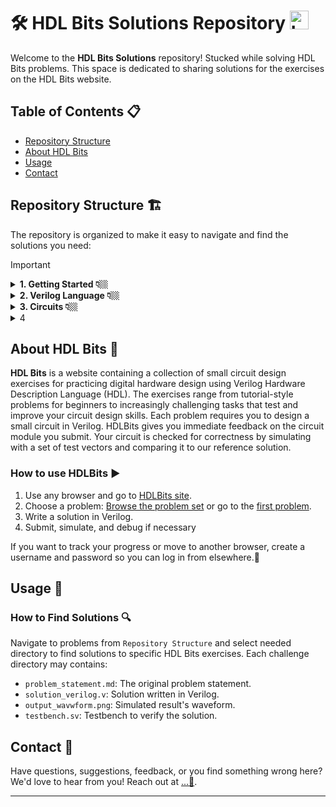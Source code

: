 # 🛠️ HDL Bits Solutions Repository   <img src="https://hdlbits.01xz.net/images/logo270.png" alt="Logo" width="30" height="30">

Welcome to the **HDL Bits Solutions** repository! Stucked while solving HDL Bits problems. This space is dedicated to sharing solutions for the exercises on the HDL Bits website.

## Table of Contents 📋


- [Repository Structure](#repository-structure)
- [About HDL Bits](#about-hdl-bits)
- [Usage](#usage)
- [Contact](#contact)


## Repository Structure 🏗️
The repository is organized to make it easy to navigate and find the solutions you need:

> [!IMPORTANT]
> <details>
>   <summary>  <strong>1. Getting Started 👇🏼</strong> </summary>
>   
>   - 1.1. [Step One](https://github.com/Nidhinchandran47/HDLbits-Solutions/tree/main/Getting%20Started/Step%20One)
>   - 1.2. [Zero](https://github.com/Nidhinchandran47/HDLbits-Solutions/tree/main/Getting%20Started/Zero)
>     
> </details>
> <details>
>   <summary> <strong>2. Verilog Language 👇🏼</strong> </summary>
> 
>   - <details>
>     <summary> 2.1. <a href="https://github.com/Nidhinchandran47/HDLbits-Solutions/tree/main/Verilog%20Language/Basics"> <b>Basic </b> </a> 🔻 </summary>
>     
>     - 2.1.1. [Simple wire](https://github.com/Nidhinchandran47/HDLbits-Solutions/tree/main/Verilog%20Language/Basics/Simple%20wire)
>     - 2.1.2. [Four wires](https://github.com/Nidhinchandran47/HDLbits-Solutions/tree/main/Verilog%20Language/Basics/Four%20wires)
>     - 2.1.3. [Inverter](https://github.com/Nidhinchandran47/HDLbits-Solutions/tree/main/Verilog%20Language/Basics/Inverter)
>     - 2.1.4. [And Gate](https://github.com/Nidhinchandran47/HDLbits-Solutions/tree/main/Verilog%20Language/Basics/And%20Gate)
>     - 2.1.5. [Nor Gate](https://github.com/Nidhinchandran47/HDLbits-Solutions/tree/main/Verilog%20Language/Basics/Nor%20gate)
>     - 2.1.6. [Xnor Gate](https://github.com/Nidhinchandran47/HDLbits-Solutions/tree/main/Verilog%20Language/Basics/Xnor%20gate)
>     - 2.1.7. [Declaring Wire](https://github.com/Nidhinchandran47/HDLbits-Solutions/tree/main/Verilog%20Language/Basics/Declaring%20wire)
>     - 2.1.8. [7458 Chip](https://github.com/Nidhinchandran47/HDLbits-Solutions/tree/main/Verilog%20Language/Basics/7458%20chip)
>         
>     </details>
>   - <details>
>     <summary> 2.2. <a href="https://github.com/Nidhinchandran47/HDLbits-Solutions/tree/main/Verilog%20Language/Vectors"> <b>Vectors </b> </a> 🔻 </summary>
> 
>     - 2.2.1. [Vector](https://github.com/Nidhinchandran47/HDLbits-Solutions/tree/main/Verilog%20Language/Vectors/Vector)
>     - 2.2.2. [Vector1](https://github.com/Nidhinchandran47/HDLbits-Solutions/tree/main/Verilog%20Language/Vectors/Vector%201)
>     - 2.2.3. [Vector 2](https://github.com/Nidhinchandran47/HDLbits-Solutions/tree/main/Verilog%20Language/Vectors/Vector%202)
>     - 2.2.4. [Vector gates](https://github.com/Nidhinchandran47/HDLbits-Solutions/tree/main/Verilog%20Language/Vectors/Vector%20gates)
>     - 2.2.5. [Gate 4](https://github.com/Nidhinchandran47/HDLbits-Solutions/tree/main/Verilog%20Language/Vectors/Gates%204)
>     - 2.2.6. [Vector 3](https://github.com/Nidhinchandran47/HDLbits-Solutions/tree/main/Verilog%20Language/Vectors/Vector%203)
>     - 2.2.7. [Vector Reverse](https://github.com/Nidhinchandran47/HDLbits-Solutions/tree/main/Verilog%20Language/Vectors/Vector%20Reverse)
>     - 2.2.8. [Vector 4](https://github.com/Nidhinchandran47/HDLbits-Solutions/tree/main/Verilog%20Language/Vectors/vector%204)
>     - 2.2.9. [Vector 5](https://github.com/Nidhinchandran47/HDLbits-Solutions/tree/main/Verilog%20Language/Vectors/Vector%205)
>       
>     </details>  
>   - <details>
>     <summary> 2.3. <a href="https://github.com/Nidhinchandran47/HDLbits-Solutions/tree/main/Verilog%20Language/Modules%20Hierarchy"> <b>Modules Hierarchy </b> </a> 🔻 </summary>
> 
>     - 2.3.1. [Module ](https://github.com/Nidhinchandran47/HDLbits-Solutions/tree/main/Verilog%20Language/Modules%20Hierarchy/Module)
>     - 2.3.2. [Module-Position ](https://github.com/Nidhinchandran47/HDLbits-Solutions/tree/main/Verilog%20Language/Modules%20Hierarchy/Module-position)
>     - 2.3.3. [Module-Name ](https://github.com/Nidhinchandran47/HDLbits-Solutions/tree/main/Verilog%20Language/Modules%20Hierarchy/Module-name)
>     - 2.3.4. [Module-Shift](https://github.com/Nidhinchandran47/HDLbits-Solutions/tree/main/Verilog%20Language/Modules%20Hierarchy/Module-shift)
>     - 2.3.5. [Module-Shift8](https://github.com/Nidhinchandran47/HDLbits-Solutions/tree/main/Verilog%20Language/Modules%20Hierarchy/Module-shift8)
>     - 2.3.6. [Adder 1 ](https://github.com/Nidhinchandran47/HDLbits-Solutions/tree/main/Verilog%20Language/Modules%20Hierarchy/Adder%201)
>     - 2.3.7. [Adder 2 ](https://github.com/Nidhinchandran47/HDLbits-Solutions/tree/main/Verilog%20Language/Modules%20Hierarchy/Adder%202)
>     - 2.3.8. [Carry Select Adder](https://github.com/Nidhinchandran47/HDLbits-Solutions/tree/main/Verilog%20Language/Modules%20Hierarchy/Carry%20Select%20adder)
>     - 2.3.9. [Adder cum Subtractor](https://github.com/Nidhinchandran47/HDLbits-Solutions/tree/main/Verilog%20Language/Modules%20Hierarchy/adder-sub)
> 
>     </details>
>   - <details>
>     <summary> 2.4. <a href="https://github.com/Nidhinchandran47/HDLbits-Solutions/tree/main/Verilog%20Language/Modules%20Hierarchy"> <b>Procedures </b> </a> 🔻 </summary>
> 
>     - 2.4.1. [Always Block - Combinational ](https://github.com/Nidhinchandran47/HDLbits-Solutions/tree/main/Verilog%20Language/Procedures/Always%20Block-Combinational)
>     - 2.4.2. [Always Block - Clocked ](https://github.com/Nidhinchandran47/HDLbits-Solutions/tree/main/Verilog%20Language/Procedures/Always%20Block-Clocked)
>     - 2.4.3. [If Statement ](https://github.com/Nidhinchandran47/HDLbits-Solutions/tree/main/Verilog%20Language/Procedures/If%20statement)
>     - 2.4.4. [If latch ](https://github.com/Nidhinchandran47/HDLbits-Solutions/tree/main/Verilog%20Language/Procedures/if%20latch)
>     - 2.4.5. [Case Statement](https://github.com/Nidhinchandran47/HDLbits-Solutions/tree/main/Verilog%20Language/Procedures/case%20statement)
>     - 2.4.6. [Priority Encoder](https://github.com/Nidhinchandran47/HDLbits-Solutions/tree/main/Verilog%20Language/Procedures/Priority%20encoder)
>     - 2.4.7. [Encoder with casez ](https://github.com/Nidhinchandran47/HDLbits-Solutions/tree/main/Verilog%20Language/Procedures/Encoder%20with%20casez)
>     - 2.4.8. [Avoiding Latch](https://github.com/Nidhinchandran47/HDLbits-Solutions/tree/main/Verilog%20Language/Procedures/Avoiding%20latch)
>     
>     </details>
>   - <details>
>     <summary> 2.5. <a href="https://github.com/Nidhinchandran47/HDLbits-Solutions/tree/main/Verilog%20Language/More%20Verilog%20Features"> <b>More Verilog Feature </b> </a> 🔻 </summary>
> 
>     - 2.5.1. [Conditional Ternry Operators ](https://github.com/Nidhinchandran47/HDLbits-Solutions/tree/main/Verilog%20Language/More%20Verilog%20Features/Conditional%20Ternary%20Operaters)
>     - 2.5.2. [Reduction Operators ](https://github.com/Nidhinchandran47/HDLbits-Solutions/tree/main/Verilog%20Language/More%20Verilog%20Features/Reduction%20operators)
>     - 2.5.3. [Reduction- Even wider gates ](https://github.com/Nidhinchandran47/HDLbits-Solutions/tree/main/Verilog%20Language/More%20Verilog%20Features/Reduction-%20even%20wider%20gates)
>     - 2.5.4. [For loop vector reversal ](https://github.com/Nidhinchandran47/HDLbits-Solutions/tree/main/Verilog%20Language/More%20Verilog%20Features/For%20loop%20vector%20reversal)
>     - 2.5.5. [For loop population count](https://github.com/Nidhinchandran47/HDLbits-Solutions/tree/main/Verilog%20Language/More%20Verilog%20Features/For%20loop%20population%20count)
>     - 2.5.6. [Generate- for loop adder](https://github.com/Nidhinchandran47/HDLbits-Solutions/tree/main/Verilog%20Language/More%20Verilog%20Features/Generate%20for%20loop%20adder)
>     - 2.5.7. [Generate- for loop BCD Adder ](https://github.com/Nidhinchandran47/HDLbits-Solutions/tree/main/Verilog%20Language/More%20Verilog%20Features/Generate%20for%20loop%20BCD%20adder)
>     
>     </details>
>   
> </details>
>
> <details>
>   <summary> <strong>3. Circuits 👇🏼</strong> </summary>
>   
>    - <details>
>        <summary> 3.1. <a href="https://github.com/Nidhinchandran47/HDLbits-Solutions/tree/main/Circuits/Combinational%20Logic"> <b>Combinational Logic </b> </a> 🔻 </summary>
>     
>        - <details>
>            <summary>3.1.1 <a href="https://github.com/Nidhinchandran47/HDLbits-Solutions/tree/main/Circuits/Combinational%20Logic/Basic%20Gates"> <b>Basic Gates </b> </a> 🔻 </summary>
>          
>          - 3.1.1.1. [Wire](https://github.com/Nidhinchandran47/HDLbits-Solutions/tree/main/Circuits/Combinational%20Logic/Basic%20Gates/Wire)
>          - 3.1.1.2. [Ground](https://github.com/Nidhinchandran47/HDLbits-Solutions/tree/main/Circuits/Combinational%20Logic/Basic%20Gates/Ground)
>          - 3.1.1.3. [NOR Gate](https://github.com/Nidhinchandran47/HDLbits-Solutions/tree/main/Circuits/Combinational%20Logic/Basic%20Gates/Nor%20Gate)
>          - 3.1.1.4. [Another Gate](https://github.com/Nidhinchandran47/HDLbits-Solutions/tree/main/Circuits/Combinational%20Logic/Basic%20Gates/Another%20Gate)
>          - 3.1.1.5. [Two Gates](https://github.com/Nidhinchandran47/HDLbits-Solutions/tree/main/Circuits/Combinational%20Logic/Basic%20Gates/Two%20Gates)
>          - 3.1.1.6. [More Logic Gate](https://github.com/Nidhinchandran47/HDLbits-Solutions/tree/main/Circuits/Combinational%20Logic/Basic%20Gates/More%20logic%20gates)
>          - 3.1.1.7. [7420 Chip](https://github.com/Nidhinchandran47/HDLbits-Solutions/tree/main/Circuits/Combinational%20Logic/Basic%20Gates/7420)
>          - 3.1.1.8. [Truth Table](https://github.com/Nidhinchandran47/HDLbits-Solutions/tree/main/Circuits/Combinational%20Logic/Basic%20Gates/Truth%20Table)
>          - 3.1.1.9. [Two Bit Equality](https://github.com/Nidhinchandran47/HDLbits-Solutions/tree/main/Circuits/Combinational%20Logic/Basic%20Gates/Two-Bit%20Equality)
>          - 3.1.1.10. [Sample Circuit A](https://github.com/Nidhinchandran47/HDLbits-Solutions/tree/main/Circuits/Combinational%20Logic/Basic%20Gates/Sample%20Circuit%20A)
>          - 3.1.1.11. [Sample Circuit B](https://github.com/Nidhinchandran47/HDLbits-Solutions/tree/main/Circuits/Combinational%20Logic/Basic%20Gates/Sample%20circuit%20B)
>          - 3.1.1.12. [Combine A and B](https://github.com/Nidhinchandran47/HDLbits-Solutions/tree/main/Circuits/Combinational%20Logic/Basic%20Gates/Combine%20A%20and%20B)
>          - 3.1.1.13. [Ring or Vibrate?](https://github.com/Nidhinchandran47/HDLbits-Solutions/tree/main/Circuits/Combinational%20Logic/Basic%20Gates/Ring%20or%20Vibrate)
>          - 3.1.1.14. [Thermostat](https://github.com/Nidhinchandran47/HDLbits-Solutions/tree/main/Circuits/Combinational%20Logic/Basic%20Gates/Thermostat)
>          - 3.1.1.15. [Population Counter](https://github.com/Nidhinchandran47/HDLbits-Solutions/tree/main/Circuits/Combinational%20Logic/Basic%20Gates/Population%20Count)
>          - 3.1.1.16. [Gate and Vector](https://github.com/Nidhinchandran47/HDLbits-Solutions/tree/main/Circuits/Combinational%20Logic/Basic%20Gates/Gate%20and%20Vector)
>          - 3.1.1.17. [Even Longer Vector](https://github.com/Nidhinchandran47/HDLbits-Solutions/tree/main/Circuits/Combinational%20Logic/Basic%20Gates/Even%20longer%20Vector)
>              
>          </details>
>        - <details>
>            <summary>3.1.2 <a href="https://github.com/Nidhinchandran47/HDLbits-Solutions/tree/main/Circuits/Combinational%20Logic/Multiplexers"> <b>Multiplexer </b> </a> 🔻</summary>
>          
>          - 3.1.2.1. [2 to 1 Multiplexer](https://github.com/Nidhinchandran47/HDLbits-Solutions/tree/main/Circuits/Combinational%20Logic/Multiplexers/2%20to%201%20MUX)
>          - 3.1.2.2. [2 to 1 Bus Multiplexer](https://github.com/Nidhinchandran47/HDLbits-Solutions/tree/main/Circuits/Combinational%20Logic/Multiplexers/2%20to%201%20Bus%20MUX)
>          - 3.1.2.3. [9 to 1 Multiplexer](https://github.com/Nidhinchandran47/HDLbits-Solutions/tree/main/Circuits/Combinational%20Logic/Multiplexers/9%20to%201%20MUX)
>          - 3.1.2.4. [256 to 1 MUX](https://github.com/Nidhinchandran47/HDLbits-Solutions/tree/main/Circuits/Combinational%20Logic/Multiplexers/256%20to%201%20MUX)
>          - 3.1.2.5. [256 to 1 4-bit MUX ](https://github.com/Nidhinchandran47/HDLbits-Solutions/tree/main/Circuits/Combinational%20Logic/Multiplexers/256%20to%201%204-bit%20MUX)
>          
>           
>          </details>
>        - <details>
>            <summary>3.1.3 <a href="https://github.com/Nidhinchandran47/HDLbits-Solutions/tree/main/Circuits/Combinational%20Logic/Arithemetic%20Circuits"> <b>Arithematic Circuits </b> </a> 🔻</summary>
>          
>          - 3.1.3.1. [Half Adder](<Circuits/Combinational Logic/Arithemetic Circuits/01. Half Adder>)
>          - 3.1.3.2. [Full Adder](<Circuits/Combinational Logic/Arithemetic Circuits/02. Full Adder>)
>          - 3.1.3.3. [3-bit Binary Adder](<Circuits/Combinational Logic/Arithemetic Circuits/03. 3-bit Binary Adder>)
>          - 3.1.3.4. [Adder](<Circuits/Combinational Logic/Arithemetic Circuits/04. Adder>)
>          - 3.1.3.5. [Signed Addition Overflow](<Circuits/Combinational Logic/Arithemetic Circuits/05. Signed addition Overflow>)
>          - 3.1.3.6. [100-bit Binary Adder](<Circuits/Combinational Logic/Arithemetic Circuits/06. Adder 100>)
>          - 3.1.3.7. [4-bit BCD Adder](<Circuits/Combinational Logic/Arithemetic Circuits/07. 4-bit BCD Adder>)
>   
>          </details>
>        - <details>
>            <summary>3.1.4 <a href="https://github.com/Nidhinchandran47/HDLbits-Solutions/tree/main/Circuits/Combinational%20Logic/K-maps%20to%20Circuit"> <b>K-Maps to Circuit </b> </a> 🔻</summary>
>          
>          - 3.1.4.1. [3 Variable](<Circuits/Combinational Logic/K-maps to Circuit/01. 3 Variable>)
>          - 3.1.4.2. [4 Variable 1](<Circuits/Combinational Logic/K-maps to Circuit/02. 4 Variable 1>)
>          - 3.1.4.3. [4 Variable 2](<Circuits/Combinational Logic/K-maps to Circuit/03. 4 Variavle 2>)
>          - 3.1.4.4. [4 Variavle 3](<Circuits/Combinational Logic/K-maps to Circuit/04. 4 Variavle 3>)
>          - 3.1.4.5. [Minimum SOP and POS](<Circuits/Combinational Logic/K-maps to Circuit/05. Minimum SOP and POS>)
>          - 3.1.4.6. [K-Map 1](<Circuits/Combinational Logic/K-maps to Circuit/06. K-Map 1>)
>          - 3.1.4.7. [K-Map 2](<Circuits/Combinational Logic/K-maps to Circuit/07. K-Map 2>)
>          - 3.1.4.8. [K-Map implemented with MUX](<Circuits/Combinational Logic/K-maps to Circuit/08. K-map with MUX>)
>          
>          </details>
> 
>    
>    - <details>
>        <summary> 3.2. <a href="https://github.com/Nidhinchandran47/HDLbits-Solutions/tree/main/Circuits/Sequential%20Logic"> <b>Sequential Logic </b> </a> 🔻 </summary>
>     
>        - <details>
>            <summary>3.2.1 <a href="https://github.com/Nidhinchandran47/HDLbits-Solutions/tree/main/Circuits/Sequential%20Logic/Latches%20and%20Flip-Flops"> <b>Latches and Flip-Flops </b> </a> 🔻 </summary>
>          
>          - 3.2.1.1. [D flip-flop](<Circuits/Sequential Logic/Latches and Flip-Flops/01. D Flip-Flop>)
>          - 3.2.1.2. [D flip-flops](<Circuits/Sequential Logic/Latches and Flip-Flops/02. D Flip-Flops>)
>          - 3.2.1.3. [DFF with Reset](<Circuits/Sequential Logic/Latches and Flip-Flops/03. D Flip-Flops with reset>)
>          - 3.2.1.4. [DFF with Reset Value](<Circuits/Sequential Logic/Latches and Flip-Flops/04. D Flip-Flop with reset value>)
>          - 3.2.1.5. [DFF with Asynchronous Reset](<Circuits/Sequential Logic/Latches and Flip-Flops/05. DFF with asynchronous reset>)
>          - 3.2.1.6. [DFF with Enable](<Circuits/Sequential Logic/Latches and Flip-Flops/06. DFF with byte enable>)
>          - 3.2.1.7. [D Latch](<Circuits/Sequential Logic/Latches and Flip-Flops/07. D Latch>)
>          - 3.2.1.8. [DFF 1](<Circuits/Sequential Logic/Latches and Flip-Flops/08. DFF 1>)
>          - 3.2.1.9. [DFF 2](<Circuits/Sequential Logic/Latches and Flip-Flops/09. DFF 2>)
>          - 3.2.1.10. [DFF + Gate](<Circuits/Sequential Logic/Latches and Flip-Flops/10. DFF + Gate>) 
>          - 3.2.1.11. [MUX + DFF 1](<Circuits/Sequential Logic/Latches and Flip-Flops/11. DFF and MUX>)
>          - 3.2.1.12. [MUX + DFF 2](<Circuits/Sequential Logic/Latches and Flip-Flops/12. DFF and MUX 2>)
>          - 3.2.1.13. [DFF and Gates](<Circuits/Sequential Logic/Latches and Flip-Flops/13. DFFs and Gates>)
>          - 3.2.1.14. [Circuit from Truth Table](<Circuits/Sequential Logic/Latches and Flip-Flops/14. Circuit from Truth table>)
>          - 3.2.1.15. [Detect an Edge](<Circuits/Sequential Logic/Latches and Flip-Flops/15. Positive edge>)
>          - 3.2.1.16. [Detect Both Edge](<Circuits/Sequential Logic/Latches and Flip-Flops/16. Detect both Edges>)
>          - 3.2.1.17. [Edge Capture Register](<Circuits/Sequential Logic/Latches and Flip-Flops/17. Edge Capture Register>)
>          - 3.2.1.18. [Dual-edge Triggered Flip-flop](<Circuits/Sequential Logic/Latches and Flip-Flops/18. Dual Edge Triggered FF>)
>          
>          </details>
>        - <details>
>            <summary>3.2.2 <a href="https://github.com/Nidhinchandran47/HDLbits-Solutions/tree/main/Circuits/Sequential%20Logic/Counters"> <b>Counters </b> </a> 🔻</summary>
>          
>          - 3.2.2.1. [Four-bit Counter](<Circuits/Sequential Logic/Counters/01. 4-Bit binart Counter>)
>          - 3.2.2.2. [Decade Counter](<Circuits/Sequential Logic/Counters/02. Decade Counter>)
>          - 3.2.2.3. [Decade Counter Again](<Circuits/Sequential Logic/Counters/03. Decade Counter Again>)
>          - 3.2.2.4. [Slow Decade Counter](<Circuits/Sequential Logic/Counters/05. Slow Decade Counter>)
>          - 3.2.2.5. [Counter 1-12](<Circuits/Sequential Logic/Counters/04. Counter 1-12>)
>          - 3.2.2.6. [counter 1000](<Circuits/Sequential Logic/Counters/06. Counter 1000>)
>          - 3.2.2.7. [4 digit Decimal Counter](<Circuits/Sequential Logic/Counters/07. 4-Digit Decimal Counter>)
>          - 3.2.2.8. [12-hour Clock](<Circuits/Sequential Logic/Counters/08. 12-Hour Clock>)
>          
>           
>          </details>
>        - <details>
>            <summary>3.2.3 <a href="https://github.com/Nidhinchandran47/HDLbits-Solutions/tree/main/Circuits/Sequential%20Logic/Shift%20Register"> <b>Shift Registers </b> </a> 🔻</summary>
>          
>          - 3.2.3.1 [4-bit Shift Register](<Circuits/Sequential Logic/Shift Register/01. 4-bit Shifter>)
>          - 3.2.3.2 [Left-Right Rotator](<Circuits/Sequential Logic/Shift Register/02. Left-Right Rotator>)
>          - 3.2.3.3 [Left-Right Arithematic Shift by 1 or 8](<Circuits/Sequential Logic/Shift Register/03. Left-Right Arithemetic shifter>)
>          - 3.2.3.4 [5-bit LFSR](<Circuits/Sequential Logic/Shift Register/04. 5-bit LFSR>)
>          - 3.2.3.5 [3-bit LFSR](<Circuits/Sequential Logic/Shift Register/05. 3-bit LFSR>)
>          - 3.2.3.6 [32-bit LFSR](<Circuits/Sequential Logic/Shift Register/06. 32-bit LFSR>)
>          - 3.2.3.7 [Shift Register 1](<Circuits/Sequential Logic/Shift Register/07. Shift Register>)
>          - 3.2.3.8 [Shift register 2](<Circuits/Sequential Logic/Shift Register/08. Shift Register>)
>          - 3.2.3.9 [3 input LUT](<Circuits/Sequential Logic/Shift Register/09. 3-input LUT>)
>          
>   
>          </details>
>        - <details>
>            <summary>3.2.4 <a href="https://github.com/Nidhinchandran47/HDLbits-Solutions/tree/main/Circuits/Sequential%20Logic/More%20Circuits"> <b>More Circuits </b> </a> 🔻</summary>
>          
>          - 3.2.4.1. [Rule 90](<Circuits/Sequential Logic/More Circuits/1. Rule 90>)
>          - 3.2.4.2. [Rule 110](<Circuits/Sequential Logic/More Circuits/2. Rule 110>)
>          - 3.2.4.3. [Conways Game of Life 16X6]()
>          
>          </details>
>        - <details>
>            <summary>3.2.5 <a href="https://github.com/Nidhinchandran47/HDLbits-Solutions/tree/main/Circuits/Sequential%20Logic/FSM"> <b>Finite State Machines </b> </a> 🔻</summary>
>          
>          - 3.2.5.1. [Simple FSM 1 (async reset)](<Circuits/Sequential Logic/FSM/01. Simple FSM 1 (async reset)>)
>          - 3.2.5.2. [Simple FSM 1 (sync reset)](<Circuits/Sequential Logic/FSM/02. Simple FSM 1 (sync reset)>)
>          - 3.2.5.3. [Simple FSM 2 (async reset)](<Circuits/Sequential Logic/FSM/03. Simple FSM 2 (async reset)>)
>          - 3.2.5.4. [Simple FSM 2 (sync reset)](<Circuits/Sequential Logic/FSM/04. Simple FSM 2 (sync reset)>)
>          - 3.2.5.5. [Simple State Transition 3](<Circuits/Sequential Logic/FSM/05. Simple State Transition 3>)
>          - 3.2.5.6. [One Hot FSM](<Circuits/Sequential Logic/FSM/06. One Hot FSM>)
>          - 3.2.5.7. [Simple FSM 3 (async reset)](<Circuits/Sequential Logic/FSM/07. Simple FSM 3 (async reset)>)
>          - 3.2.5.8. [Simple FSM 3 (sync reset)](<Circuits/Sequential Logic/FSM/08. Simple FSM 3 (sync reset)>)
>          - 3.2.5.9. [Design a Moore FSM](<Circuits/Sequential Logic/FSM/09. Design a Moore FSM>)
>          - 3.2.5.10. [Lemming 1](<Circuits/Sequential Logic/FSM/10. Lemming 1>)
>          - 3.2.5.11. [Lemming 2](<Circuits/Sequential Logic/FSM/11. Lemming 2>)
>          - 3.2.5.12. [Lemming 3](<Circuits/Sequential Logic/FSM/12. Lemming 3>)
>          - 3.2.5.13. [Lemming 4](<Circuits/Sequential Logic/FSM/13. Lemmong 4>)
>          - 3.2.5.14. [One Hot FSM](<Circuits/Sequential Logic/FSM/14. One Hot FSM>)
>          - 3.2.5.15. [PS2 Packet Parser](<Circuits/Sequential Logic/FSM/15. PS2 Packet Parser>)
>          - 3.2.5.16. [PS2 Packet Parser and Datapath](<Circuits/Sequential Logic/FSM/16. PS2 Packet Parser and Datapath>)
>          - 3.2.5.17
>          - 3.2.5.18
>          - 3.2.5.19
>          - 3.2.5.20
>          - 3.2.5.21
>          - 3.2.5.22
>          - 3.2.5.23
>          - 3.2.5.24
>          
>          
>          </details>
>   
>    
>    - <details>
>        <summary> 3.3. <a href=""> <b>Building Larger Circuit </b> </a> 🔻 </summary>
>      
>        - 3.3.1. []()
>        
>    </details> 
>       
> 
> 
>   </details>
> </details>
> 
> <details>
>   <summary>4</summary>
> 
>   - <details>
>     <summary>4.1</summary>
>     
>     - 4.1.1
>   
> - <details>
>     <summary>4.2</summary>
>     
>     - 4.2.1
>   
>   </details>
>   
> </details>


## About HDL Bits 🧠
**HDL Bits** is a website containing a collection of small circuit design exercises for practicing digital hardware design using Verilog Hardware Description Language (HDL). The exercises range from tutorial-style problems for beginners to increasingly challenging tasks that test and improve your circuit design skills. Each problem requires you to design a small circuit in Verilog. HDLBits gives you immediate feedback on the circuit module you submit. Your circuit is checked for correctness by simulating with a set of test vectors and comparing it to our reference solution.

### How to use HDLBits ▶️
1. Use any browser and go to [HDLBits site](https://hdlbits.01xz.net/wiki/Main_Page).
2. Choose a problem: [Browse the problem set](https://hdlbits.01xz.net/wiki/Problem_sets) or go to the [first problem](https://hdlbits.01xz.net/wiki/Step_one).
3. Write a solution in Verilog.
4. Submit, simulate, and debug if necessary

If you want to track your progress or move to another browser, create a username and password so you can log in from elsewhere.🔄


## Usage 📘
### How to Find Solutions 🔍
Navigate to problems from `Repository Structure` and select needed directory to find solutions to specific HDL Bits exercises. Each challenge directory may contains:
- `problem_statement.md`: The original problem statement.
- `solution_verilog.v`: Solution written in Verilog.
- `output_wavwform.png`: Simulated result's waveform.
- `testbench.sv`: Testbench to verify the solution.

## Contact 📧
Have questions, suggestions, feedback, or you find something wrong here? We'd love to hear from you! Reach out at [...💬](mailto:nidhinchandran470@gmail.com).

---

